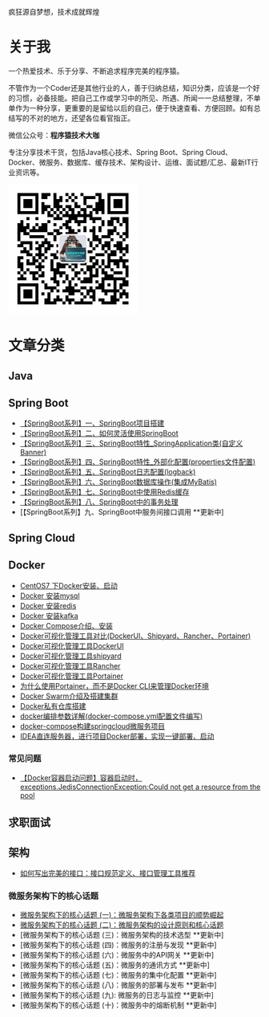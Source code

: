 疯狂源自梦想，技术成就辉煌

# 关于我
一个热爱技术、乐于分享、不断追求程序完美的程序猿。

不管作为一个Coder还是其他行业的人，善于归纳总结，知识分类，应该是一个好的习惯，必备技能。把自己工作或学习中的所见、所遇、所闻一一总结整理，不单单作为一种分享，更重要的是留给以后的自己，便于快速查看、方便回顾。如有总结写的不对的地方，还望各位看官指正。

微信公众号：**程序猿技术大咖**

专注分享技术干货，包括Java核心技术、Spring Boot、Spring Cloud、Docker、微服务、数据库、缓存技术、架构设计、运维、面试题/汇总、最新IT行业资讯等。

![程序猿技术大咖](https://github.com/xcbeyond/xcbeyond.github.io/blob/master/images/%E7%A8%8B%E5%BA%8F%E7%8C%BF%E6%8A%80%E6%9C%AF%E5%A4%A7%E5%92%96%E4%BA%8C%E7%BB%B4%E7%A0%81.jpg?raw=true "微信扫码关注")

# 文章分类
## Java

## Spring Boot
 * [【SpringBoot系列】一、SpringBoot项目搭建](https://blog.csdn.net/xcbeyond/article/details/80760206)
 * [【SpringBoot系列】二、如何灵活使用SpringBoot](https://blog.csdn.net/xcbeyond/article/details/80946911)
 * [【SpringBoot系列】三、SpringBoot特性_SpringApplication类(自定义Banner)](https://blog.csdn.net/xcbeyond/article/details/80978561)
 * [【SpringBoot系列】四、SpringBoot特性_外部化配置(properties文件配置)](https://blog.csdn.net/xcbeyond/article/details/81000132)
 * [【SpringBoot系列】五、SpringBoot日志配置(logback)](https://blog.csdn.net/xcbeyond/article/details/81004331)
 * [【SpringBoot系列】六、SpringBoot数据库操作(集成MyBatis)](https://blog.csdn.net/xcbeyond/article/details/81012296)
 * [【SpringBoot系列】七、SpringBoot中使用Redis缓存](https://blog.csdn.net/xcbeyond/article/details/81116600)
 * [【SpringBoot系列】八、SpringBoot中的事务处理](https://blog.csdn.net/xcbeyond/article/details/81235995)
 * [【SpringBoot系列】九、SpringBoot中服务间接口调用 **更新中]

## Spring Cloud


## Docker
 * [CentOS7 下Docker安装、启动](https://blog.csdn.net/xcbeyond/article/details/82195009)
 * [Docker 安装mysql](https://blog.csdn.net/xcbeyond/article/details/82263625)
 * [Docker 安装redis](https://blog.csdn.net/xcbeyond/article/details/82263641)
 * [Docker 安装kafka](https://blog.csdn.net/xcbeyond/article/details/82769818)
 * [Docker Compose介绍、安装](https://blog.csdn.net/xcbeyond/article/details/82779038)
 * [Docker可视化管理工具对比(DockerUI、Shipyard、Rancher、Portainer)](https://blog.csdn.net/xcbeyond/article/details/82859903)
 * [Docker可视化管理工具DockerUI](https://blog.csdn.net/xcbeyond/article/details/82852545)
 * [Docker可视化管理工具shipyard](https://blog.csdn.net/xcbeyond/article/details/82796667)
 * [Docker可视化管理工具Rancher](https://blog.csdn.net/xcbeyond/article/details/82852883)
 * [Docker可视化管理工具Portainer](https://blog.csdn.net/xcbeyond/article/details/82853245)
 * [为什么使用Portainer，而不是Docker CLI来管理Docker环境](https://blog.csdn.net/xcbeyond/article/details/85011092)
 * [Docker Swarm介绍及搭建集群](https://blog.csdn.net/xcbeyond/article/details/83177149)
 * [Docker私有仓库搭建](https://blog.csdn.net/xcbeyond/article/details/83418542)
 * [docker编排参数详解(docker-compose.yml配置文件编写)](https://blog.csdn.net/xcbeyond/article/details/84587134)
 * [docker-compose构建springcloud微服务项目](https://blog.csdn.net/xcbeyond/article/details/82795682)
 * [IDEA直连服务器，进行项目Docker部署，实现一键部署、启动](https://blog.csdn.net/xcbeyond/article/details/91624291)

### 常见问题
 * [【Docker容器启动问题】容器启动时， exceptions.JedisConnectionException:Could not get a resource from the pool](https://blog.csdn.net/xcbeyond/article/details/82697783)

## 求职面试


## 架构
 * [如何写出完美的接口：接口规范定义、接口管理工具推荐](https://blog.csdn.net/xcbeyond/article/details/95163525)

### 微服务架构下的核心话题
 * [微服务架构下的核心话题 (一)：微服务架构下各类项目的顺势崛起](https://blog.csdn.net/xcbeyond/article/details/97503091)
 * [微服务架构下的核心话题 (二)：微服务架构的设计原则和核心话题](https://blog.csdn.net/xcbeyond/article/details/98392304)
 * [微服务架构下的核心话题 (三)：微服务架构的技术选型 **更新中]
 * [微服务架构下的核心话题 (四)：微服务的注册与发现 **更新中]
 * [微服务架构下的核心话题 (六)：微服务中的API网关 **更新中]
 * [微服务架构下的核心话题 (五)：微服务的通讯方式 **更新中]
 * [微服务架构下的核心话题 (七)：微服务的集中化配置 **更新中]
 * [微服务架构下的核心话题 (八)：微服务的部署与发布 **更新中]
 * [微服务架构下的核心话题 (九): 微服务的日志与监控 **更新中]
 * [微服务架构下的核心话题 (十)：微服务中的熔断机制 **更新中]
